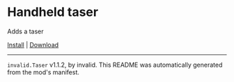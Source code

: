# Handheld taser

Adds a taser

[Install](https://hitman-resources.netlify.app/smf-install-link/https://github.com/scrungofan/hm3taser/releases/latest/download/mod.framework.zip) | [Download](https://github.com/scrungofan/hm3taser/releases/latest/download/mod.framework.zip)

---

`invalid.Taser` v1.1.2, by invalid. This README was automatically generated from the mod's manifest.
